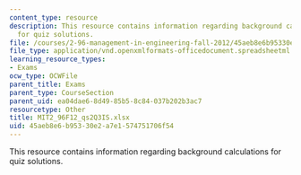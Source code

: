 ```yaml
---
content_type: resource
description: This resource contains information regarding background calculations
  for quiz solutions.
file: /courses/2-96-management-in-engineering-fall-2012/45aeb8e6b95330e2a7e1574751706f54_MIT2_96F12_qs2Q3IS.xlsx
file_type: application/vnd.openxmlformats-officedocument.spreadsheetml.sheet
learning_resource_types:
- Exams
ocw_type: OCWFile
parent_title: Exams
parent_type: CourseSection
parent_uid: ea04dae6-8d49-85b5-8c84-037b202b3ac7
resourcetype: Other
title: MIT2_96F12_qs2Q3IS.xlsx
uid: 45aeb8e6-b953-30e2-a7e1-574751706f54
---
```

This resource contains information regarding background calculations for quiz solutions.

